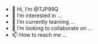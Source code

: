 - 👋 Hi, I’m @TJP99Q
- 👀 I’m interested in ...
- 🌱 I’m currently learning ...
- 💞️ I’m looking to collaborate on ...
- 📫 How to reach me ...

<!---
TJP99Q/TJP99Q is a ✨ special ✨ repository because its `README.md` (this file) appears on your GitHub profile.
You can click the Preview link to take a look at your changes.
--->
